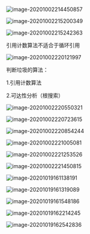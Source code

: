 ![image-20201002214450857](垃圾回收.assets/image-20201002214450857.png)

![image-20201002215200349](垃圾回收.assets/image-20201002215200349.png)

![image-20201002215242363](垃圾回收.assets/image-20201002215242363.png)



引用计数算法不适合于循环引用

![image-20201002220121997](垃圾回收.assets/image-20201002220121997.png)



判断垃圾的算法：

1.引用计数算法

2.可达性分析（根搜索）

![image-20201002220550321](垃圾回收.assets/image-20201002220550321.png)

![image-20201002220723615](垃圾回收.assets/image-20201002220723615.png)

![image-20201002220854244](垃圾回收.assets/image-20201002220854244.png)

![image-20201002221005081](垃圾回收.assets/image-20201002221005081.png)

![image-20201002221253526](垃圾回收.assets/image-20201002221253526.png)

![image-20201002221450815](垃圾回收.assets/image-20201002221450815.png)



![image-20201019161138191](垃圾回收.assets/image-20201019161138191.png)

![image-20201019161319089](垃圾回收.assets/image-20201019161319089.png)

![image-20201019161548186](垃圾回收.assets/image-20201019161548186.png)

![image-20201019162214245](垃圾回收.assets/image-20201019162214245.png)

![image-20201019162542836](垃圾回收.assets/image-20201019162542836.png)